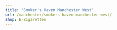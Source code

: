```yaml
---
title: "Smoker's Haven Manchester West"
url: /manchester/smokers-haven-manchester-west/
shop: E-Zigaretten
---
```

